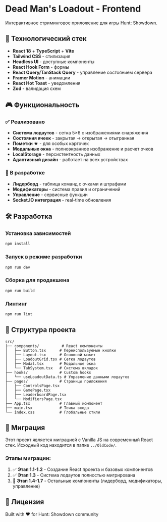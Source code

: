 # Dead Man's Loadout - Frontend

Интерактивное стриминговое приложение для игры Hunt: Showdown.

## 🚀 Технологический стек

- **React 18** + **TypeScript** + **Vite**
- **Tailwind CSS** - стилизация
- **Headless UI** - доступные компоненты
- **React Hook Form** - формы
- **React Query/TanStack Query** - управление состоянием сервера
- **Framer Motion** - анимации
- **React Hot Toast** - уведомления
- **Zod** - валидация схем

## 🎮 Функциональность

### ✅ Реализовано
- **Система лодаутов** - сетка 5×6 с изображениями снаряжения
- **Состояния ячеек** - закрытая → открытая → отыгранная
- **Пометки ★** - для особых карточек
- **Модальные окна** - полноэкранное изображение и расчет очков
- **LocalStorage** - персистентность данных
- **Адаптивный дизайн** - работает на всех устройствах

### 🔄 В разработке
- **Лидерборд** - таблица команд с очками и штрафами
- **Модификаторы** - система правил и ограничений
- **Управление** - сервисные функции
- **Socket.IO интеграция** - real-time обновления

## 🛠️ Разработка

### Установка зависимостей
```bash
npm install
```

### Запуск в режиме разработки
```bash
npm run dev
```

### Сборка для продакшена
```bash
npm run build
```

### Линтинг
```bash
npm run lint
```

## 📁 Структура проекта

```
src/
├── components/          # React компоненты
│   ├── Button.tsx      # Переиспользуемые кнопки
│   ├── Layout.tsx      # Основной макет
│   ├── LoadoutGrid.tsx # Сетка лодаутов
│   ├── Modal.tsx       # Модальные окна
│   └── TabSystem.tsx   # Система вкладок
├── hooks/              # Custom hooks
│   └── useLoadoutData.ts # Управление данными лодаутов
├── pages/              # Страницы приложения
│   ├── ControlsPage.tsx
│   ├── GamePage.tsx
│   ├── LeaderboardPage.tsx
│   └── ModifiersPage.tsx
├── App.tsx             # Главный компонент
├── main.tsx            # Точка входа
└── index.css           # Глобальные стили
```

## 🎯 Миграция

Этот проект является миграцией с Vanilla JS на современный React стек. Исходный код находится в папке `../OldCode/`.

### Этапы миграции:
1. ✅ **Этап 1.1-1.2** - Создание React проекта и базовых компонентов
2. ✅ **Этап 1.3** - Система лодаутов полностью мигрирована
3. 🔄 **Этап 1.4-1.7** - Остальные компоненты (лидерборд, модификаторы, управление)

## 📝 Лицензия

Built with ❤️ for Hunt: Showdown community